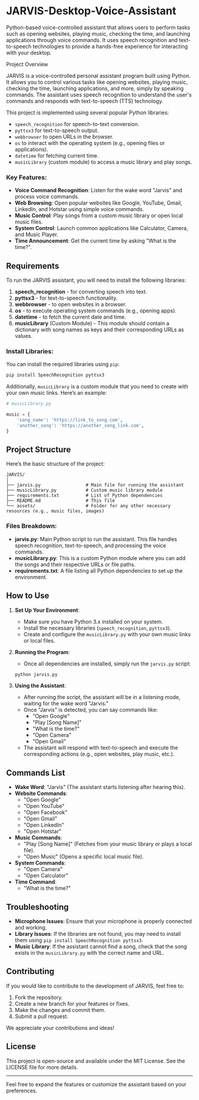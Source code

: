 # JARVIS-Desktop-Voice-Assistant
Python-based voice-controlled assistant that allows users to perform tasks such as opening websites, playing music, checking the time, and launching applications through voice commands. It uses speech recognition and text-to-speech technologies to provide a hands-free experience for interacting with your desktop.

Project Overview

JARVIS is a voice-controlled personal assistant program built using Python. It allows you to control various tasks like opening websites, playing music, checking the time, launching applications, and more, simply by speaking commands. The assistant uses speech recognition to understand the user's commands and responds with text-to-speech (TTS) technology.

This project is implemented using several popular Python libraries:
- `speech_recognition` for speech-to-text conversion.
- `pyttsx3` for text-to-speech output.
- `webbrowser` to open URLs in the browser.
- `os` to interact with the operating system (e.g., opening files or applications).
- `datetime` for fetching current time.
- `musicLibrary` (custom module) to access a music library and play songs.
  
### Key Features:
- **Voice Command Recognition**: Listen for the wake word "Jarvis" and process voice commands.
- **Web Browsing**: Open popular websites like Google, YouTube, Gmail, LinkedIn, and Hotstar using simple voice commands.
- **Music Control**: Play songs from a custom music library or open local music files.
- **System Control**: Launch common applications like Calculator, Camera, and Music Player.
- **Time Announcement**: Get the current time by asking "What is the time?".
  
## Requirements

To run the JARVIS assistant, you will need to install the following libraries:

1. **speech_recognition** - for converting speech into text.
2. **pyttsx3** - for text-to-speech functionality.
3. **webbrowser** - to open websites in a browser.
4. **os** - to execute operating system commands (e.g., opening apps).
5. **datetime** - to fetch the current date and time.
6. **musicLibrary** (Custom Module) - This module should contain a dictionary with song names as keys and their corresponding URLs as values.
   
### Install Libraries:
You can install the required libraries using `pip`:
```bash
pip install SpeechRecognition pyttsx3
```

Additionally, `musicLibrary` is a custom module that you need to create with your own music links. Here’s an example:
```python
# musicLibrary.py

music = {
    'song_name': 'https://link_to_song.com',
    'another_song': 'https://another_song_link.com',
}
```

## Project Structure

Here’s the basic structure of the project:

```
JARVIS/
│
├── jarvis.py                 # Main file for running the assistant
├── musicLibrary.py           # Custom music library module
├── requirements.txt          # List of Python dependencies
├── README.md                 # This file
└── assets/                   # Folder for any other necessary resources (e.g., music files, images)
```

### Files Breakdown:
- **jarvis.py**: Main Python script to run the assistant. This file handles speech recognition, text-to-speech, and processing the voice commands.
- **musicLibrary.py**: This is a custom Python module where you can add the songs and their respective URLs or file paths.
- **requirements.txt**: A file listing all Python dependencies to set up the environment.

## How to Use

1. **Set Up Your Environment**:
   - Make sure you have Python 3.x installed on your system.
   - Install the necessary libraries (`speech_recognition`, `pyttsx3`).
   - Create and configure the `musicLibrary.py` with your own music links or local files.

2. **Running the Program**:
   - Once all dependencies are installed, simply run the `jarvis.py` script:
   ```bash
   python jarvis.py
   ```

3. **Using the Assistant**:
   - After running the script, the assistant will be in a listening mode, waiting for the wake word "Jarvis."
   - Once "Jarvis" is detected, you can say commands like:
     - "Open Google"
     - "Play [Song Name]"
     - "What is the time?"
     - "Open Camera"
     - "Open Gmail"
   - The assistant will respond with text-to-speech and execute the corresponding actions (e.g., open websites, play music, etc.).

## Commands List

- **Wake Word**: "Jarvis" (The assistant starts listening after hearing this).
- **Website Commands**:
  - "Open Google"
  - "Open YouTube"
  - "Open Facebook"
  - "Open Gmail"
  - "Open LinkedIn"
  - "Open Hotstar"
- **Music Commands**:
  - "Play [Song Name]" (Fetches from your music library or plays a local file).
  - "Open Music" (Opens a specific local music file).
- **System Commands**:
  - "Open Camera"
  - "Open Calculator"
- **Time Command**:
  - "What is the time?"

## Troubleshooting

- **Microphone Issues**: Ensure that your microphone is properly connected and working.
- **Library Issues**: If the libraries are not found, you may need to install them using `pip install SpeechRecognition pyttsx3`.
- **Music Library**: If the assistant cannot find a song, check that the song exists in the `musicLibrary.py` with the correct name and URL.

## Contributing

If you would like to contribute to the development of JARVIS, feel free to:
1. Fork the repository.
2. Create a new branch for your features or fixes.
3. Make the changes and commit them.
4. Submit a pull request.

We appreciate your contributions and ideas!

## License

This project is open-source and available under the MIT License. See the LICENSE file for more details.

---

Feel free to expand the features or customize the assistant based on your preferences.
